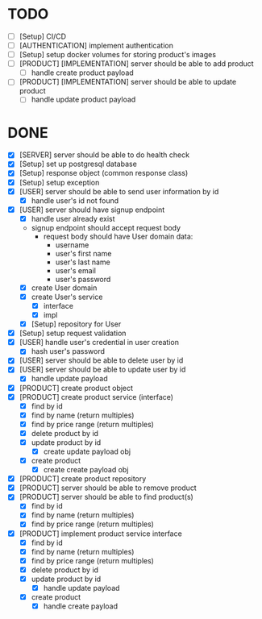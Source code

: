 # TODO
- [ ] [Setup] CI/CD
- [ ] [AUTHENTICATION] implement authentication
- [ ] [Setup] setup docker volumes for storing product's images
- [ ] [PRODUCT] [IMPLEMENTATION] server should be able to add product
    - [ ] handle create product payload
- [ ] [PRODUCT] [IMPLEMENTATION] server should be able to update product
    - [ ] handle update product payload

# DONE
- [x] [SERVER] server should be able to do health check
- [x] [Setup] set up postgresql database
- [x] [Setup] response object (common response class)
- [x] [Setup] setup exception
- [x] [USER] server should be able to send user information by id
    - [x] handle user's id not found
- [x] [USER] server should have signup endpoint
    - [x] handle user already exist
    - signup endpoint should accept request body
        - request body should have User domain data:
          - username
          - user's first name
          - user's last name
          - user's email
          - user's password
    - [x] create User domain
    - [x] create User's service
        - [x] interface
        - [x] impl
    - [x] [Setup] repository for User
- [x] [Setup] setup request validation
- [x] [USER] handle user's credential in user creation
    - [x] hash user's password
- [x] [USER] server should be able to delete user by id
- [x] [USER] server should be able to update user by id
    - [x] handle update payload
- [x] [PRODUCT] create product object
- [x] [PRODUCT] create product service (interface)
    - [x] find by id
    - [x] find by name (return multiples)
    - [x] find by price range (return multiples)
    - [x] delete product by id
    - [x] update product by id
        - [x] create update payload obj
    - [x] create product
        - [x] create create payload obj
- [x] [PRODUCT] create product repository
- [x] [PRODUCT] server should be able to remove product
- [x] [PRODUCT] server should be able to find product(s)
    - [x] find by id
    - [x] find by name (return multiples)
    - [x] find by price range (return multiples)
- [x] [PRODUCT] implement product service interface
    - [x] find by id
    - [x] find by name (return multiples)
    - [x] find by price range (return multiples)
    - [x] delete product by id
    - [x] update product by id
        - [x] handle update payload
    - [x] create product
        - [x] handle create payload